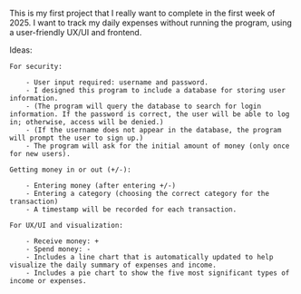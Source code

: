 This is my first project that I really want to complete in the first week of 2025.
I want to track my daily expenses without running the program, using a user-friendly UX/UI and frontend.

Ideas:

	For security:

		- User input required: username and password.
		- I designed this program to include a database for storing user information.
		- (The program will query the database to search for login information. If the password is correct, the user will be able to log in; otherwise, access will be denied.)
		- (If the username does not appear in the database, the program will prompt the user to sign up.)
		- The program will ask for the initial amount of money (only once for new users).

	Getting money in or out (+/-):

		- Entering money (after entering +/-)
		- Entering a category (choosing the correct category for the transaction)
		- A timestamp will be recorded for each transaction.

	For UX/UI and visualization:

		- Receive money: +
		- Spend money: -
		- Includes a line chart that is automatically updated to help visualize the daily summary of expenses and income.
		- Includes a pie chart to show the five most significant types of income or expenses.
